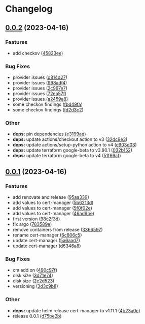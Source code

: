 # Changelog

## [0.0.2](https://github.com/on-clouds/terraform/compare/v0.0.1...v0.0.2) (2023-04-16)


### Features

* add checkov ([45823ee](https://github.com/on-clouds/terraform/commit/45823ee1ac66b8d9fe93e99101150e90e1a90fee))


### Bug Fixes

* provider issues ([d814d27](https://github.com/on-clouds/terraform/commit/d814d27e7a1aef8001389d2b24ea97eb69bc47f3))
* provider issues ([998adf4](https://github.com/on-clouds/terraform/commit/998adf4c8291167d89fe9832d5db23a19526dea7))
* provider issues ([2c997e7](https://github.com/on-clouds/terraform/commit/2c997e7a22a90618d680e90d718f16c8e80ca43a))
* provider issues ([72ea57f](https://github.com/on-clouds/terraform/commit/72ea57fb0de1d22cff9a6e4e5999775498550cca))
* provider issues ([a2459a8](https://github.com/on-clouds/terraform/commit/a2459a810f8d8db1a4f38f512a1112d1060ff16a))
* some checkov findings ([fbd49fa](https://github.com/on-clouds/terraform/commit/fbd49fadaecd331704a3077292a49563d4f9d916))
* some checkov findings ([fd2d3c2](https://github.com/on-clouds/terraform/commit/fd2d3c2e6f7e5eef576ff2df432c42cef6f22a53))


### Other

* **deps:** pin dependencies ([e3199ad](https://github.com/on-clouds/terraform/commit/e3199ad24fbdecefe8d3772076e20ac64eb37f9b))
* **deps:** update actions/checkout action to v3 ([32dc9e3](https://github.com/on-clouds/terraform/commit/32dc9e39da1562e7c2d5dcc65e7c8b0ed468d8e7))
* **deps:** update actions/setup-python action to v4 ([c903d03](https://github.com/on-clouds/terraform/commit/c903d034a0b63a65a6a93bf4e229752663eceda2))
* **deps:** update terraform google-beta to v3.90.1 ([032b152](https://github.com/on-clouds/terraform/commit/032b1523fda624752bc5c4a6d937a0b08956728c))
* **deps:** update terraform google-beta to v4 ([51f66af](https://github.com/on-clouds/terraform/commit/51f66af90992666783c031c9973a0e27ea597b33))

## [0.0.1](https://github.com/on-clouds/terraform/compare/v0.0.1...v0.0.1) (2023-04-16)


### Features

* add renovate and release ([95aa339](https://github.com/on-clouds/terraform/commit/95aa339be69fc4ab1ec8de68ace51b1dcf8757dd))
* add values to cert-manager ([5b6213d](https://github.com/on-clouds/terraform/commit/5b6213daa73a947440e83d66d2a643f58c60cb0c))
* add values to cert-manager ([5f0f02e](https://github.com/on-clouds/terraform/commit/5f0f02e742f9c59a6adfbe6ea3a81cfaec184b19))
* add values to cert-manager ([46ad9be](https://github.com/on-clouds/terraform/commit/46ad9be7894fa69a164be5375de90065d8ad3664))
* first version ([98c2f3d](https://github.com/on-clouds/terraform/commit/98c2f3d125123540570c2a63273e0f82c67afd2b))
* fix argo ([783589e](https://github.com/on-clouds/terraform/commit/783589e302fb352c6862c309347ee8f478a125c0))
* remove containers from release ([3366597](https://github.com/on-clouds/terraform/commit/336659711563461ca64a0947c637a4a17861c7f4))
* rename cert-manager ([6c806c5](https://github.com/on-clouds/terraform/commit/6c806c57a0976736d5a343b7e756248e3924e572))
* update cert-manager ([5a6aad7](https://github.com/on-clouds/terraform/commit/5a6aad7135d5811103c47812398ec465d1b6863c))
* update cert-manager ([d6346a8](https://github.com/on-clouds/terraform/commit/d6346a8e46fe9d4aea62cb78ba2192879e1526c3))


### Bug Fixes

* cm add on ([490c97f](https://github.com/on-clouds/terraform/commit/490c97f5952ff175bd735425c3f4655f7d005b19))
* disk size ([3d71e74](https://github.com/on-clouds/terraform/commit/3d71e748cd4a422e1bfc5683ae249b5c33328c2c))
* disk size ([2e2d523](https://github.com/on-clouds/terraform/commit/2e2d523024ef9adce784b0421b243d23289eae4a))
* versioning ([3d3c9b8](https://github.com/on-clouds/terraform/commit/3d3c9b8f786258c1ccefccbc4261fd1ede99e9a6))


### Other

* **deps:** update helm release cert-manager to v1.11.1 ([4b23a0c](https://github.com/on-clouds/terraform/commit/4b23a0c4cd24977252ccf5a846ad289071dc3bde))
* release 0.0.1 ([d75be2b](https://github.com/on-clouds/terraform/commit/d75be2b80cbf7030ff7cff9d1561c5e875e24782))

